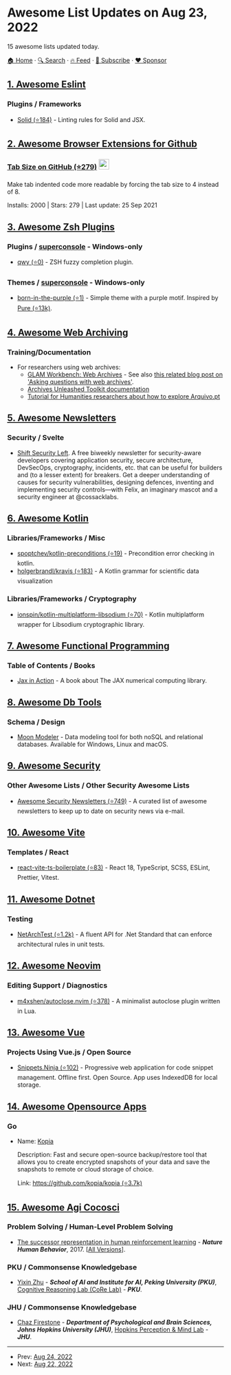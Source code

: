 # Awesome List Updates on Aug 23, 2022

15 awesome lists updated today.

[🏠 Home](/README.md) · [🔍 Search](https://www.trackawesomelist.com/search/) · [🔥 Feed](https://www.trackawesomelist.com/rss.xml) · [📮 Subscribe](https://trackawesomelist.us17.list-manage.com/subscribe?u=d2f0117aa829c83a63ec63c2f&id=36a103854c) · [❤️  Sponsor](https://github.com/sponsors/theowenyoung)



## [1. Awesome Eslint](/content/dustinspecker/awesome-eslint/README.md)

### Plugins / Frameworks

*   [Solid (⭐184)](https://github.com/joshwilsonvu/eslint-plugin-solid) - Linting rules for Solid and JSX.

## [2. Awesome Browser Extensions for Github](/content/stefanbuck/awesome-browser-extensions-for-github/README.md)

### [Tab Size on GitHub (⭐279)](https://github.com/sindresorhus/tab-size-on-github) <a href="https://chrome.google.com/webstore/detail/tab-size-on-github/ofjbgncegkdemndciafljngjbdpfmbkn"><img src="https://raw.githubusercontent.com/alrra/browser-logos/master/src/chrome/chrome_48x48.png" width="24" /></a>

Make tab indented code more readable by forcing the tab size to 4 instead of 8.

Installs: 2000 | Stars: 279 | Last update: 25 Sep 2021

## [3. Awesome Zsh Plugins](/content/unixorn/awesome-zsh-plugins/README.md)

### Plugins / [superconsole](https://github.com/alexchmykhalo/superconsole) - Windows-only

*   [qwy (⭐0)](https://github.com/Ryooooooga/qwy) - ZSH fuzzy completion plugin.

### Themes / [superconsole](https://github.com/alexchmykhalo/superconsole) - Windows-only

*   [born-in-the-purple (⭐1)](https://github.com/LeonardMH/born-in-the-purple) - Simple theme with a purple motif. Inspired by [Pure (⭐13k)](https://github.com/sindresorhus/pure).

## [4. Awesome Web Archiving](/content/iipc/awesome-web-archiving/README.md)

### Training/Documentation

*   For researchers using web archives:
    *   [GLAM Workbench: Web Archives](https://glam-workbench.github.io/web-archives/) - See also [this related blog post on 'Asking questions with web archives'](https://netpreserveblog.wordpress.com/2020/05/28/asking-questions-with-web-archives/).
    *   [Archives Unleashed Toolkit documentation](https://aut.docs.archivesunleashed.org/)
    *   [Tutorial for Humanities researchers about how to explore Arquivo.pt](https://sobre.arquivo.pt/en/tutorial-for-humanities-researchers-about-how-to-use-arquivo-pt/)

## [5. Awesome Newsletters](/content/zudochkin/awesome-newsletters/README.md)

### Security / Svelte

*   [Shift Security Left](https://shift-security-left.curated.co/). A free biweekly newsletter for security-aware developers covering application security, secure architecture, DevSecOps, cryptography, incidents, etc. that can be useful for builders and (to a lesser extent) for breakers. Get a deeper understanding of causes for security vulnerabilities, designing defences, inventing and implementing security controls—with Felix, an imaginary mascot and a security engineer at @cossacklabs.

## [6. Awesome Kotlin](/content/KotlinBy/awesome-kotlin/README.md)

### Libraries/Frameworks / Misc

*   [spoptchev/kotlin-preconditions (⭐19)](https://github.com/spoptchev/kotlin-preconditions) - Precondition error checking in kotlin.
*   [holgerbrandl/kravis (⭐183)](https://github.com/holgerbrandl/kravis) - A Kotlin grammar for scientific data visualization

### Libraries/Frameworks / Cryptography

*   [ionspin/kotlin-multiplatform-libsodium (⭐70)](https://github.com/ionspin/kotlin-multiplatform-libsodium) - Kotlin multiplatform wrapper for Libsodium cryptographic library.

## [7. Awesome Functional Programming](/content/lucasviola/awesome-functional-programming/README.md)

### Table of Contents / Books

*   [Jax in Action](https://www.manning.com/books/jax-in-action) - A book about The JAX numerical computing library.

## [8. Awesome Db Tools](/content/mgramin/awesome-db-tools/README.md)

### Schema / Design

*   [Moon Modeler](https://www.datensen.com) - Data modeling tool for both noSQL and relational databases. Available for Windows, Linux and macOS.

## [9. Awesome Security](/content/sbilly/awesome-security/README.md)

### Other Awesome Lists / Other Security Awesome Lists

*   [Awesome Security Newsletters (⭐749)](https://github.com/TalEliyahu/awesome-security-newsletters) - A curated list of awesome newsletters to keep up to date on security news via e-mail.

## [10. Awesome Vite](/content/vitejs/awesome-vite/README.md)

### Templates / React

*   [react-vite-ts-boilerplate (⭐83)](https://github.com/choisohyun/react-vite-ts-boilerplate) - React 18, TypeScript, SCSS, ESLint, Prettier, Vitest.

## [11. Awesome Dotnet](/content/quozd/awesome-dotnet/README.md)

### Testing

*   [NetArchTest (⭐1.2k)](https://github.com/BenMorris/NetArchTest) - A fluent API for .Net Standard that can enforce architectural rules in unit tests.

## [12. Awesome Neovim](/content/rockerBOO/awesome-neovim/README.md)

### Editing Support / Diagnostics

*   [m4xshen/autoclose.nvim (⭐378)](https://github.com/m4xshen/autoclose.nvim) - A minimalist autoclose plugin written in Lua.

## [13. Awesome Vue](/content/vuejs/awesome-vue/README.md)

### Projects Using Vue.js / Open Source

*   [Snippets.Ninja (⭐102)](https://github.com/dd3v/snippets.ninja) - Progressive web application for code snippet management. Offline first. Open Source. App uses IndexedDB for local storage.

## [14. Awesome Opensource Apps](/content/unicodeveloper/awesome-opensource-apps/README.md)

### Go

- Name: [Kopia](https://kopia.io/)

  Description: Fast and secure open-source backup/restore tool that allows you to create encrypted snapshots of your data and save the snapshots to remote or cloud storage of choice.

  Link: [https://github.com/kopia/kopia (⭐3.7k)](https://github.com/kopia/kopia)



## [15. Awesome Agi Cocosci](/content/YuzheSHI/awesome-agi-cocosci/README.md)

### Problem Solving / Human-Level Problem Solving

*   [The successor representation in human reinforcement learning](https://gershmanlab.com/pubs/Momennejad17.pdf) - ***Nature Human Behavior***, 2017. \[[All Versions](https://scholar.google.com/scholar?cluster=7317529612823134939\&hl=en\&as_sdt=0,5)].

### PKU / Commonsense Knowledgebase

*   [Yixin Zhu](https://yzhu.io/) - ***School of AI and Institute for AI, Peking University (PKU)***, [Cognitive Reasoning Lab (CoRe Lab)](https://pku.ai/) - ***PKU***.

### JHU / Commonsense Knowledgebase

*   [Chaz Firestone](https://perception.jhu.edu/chaz/) - ***Department of Psychological and Brain Sciences, Johns Hopkins University (JHU)***, [Hopkins Perception & Mind Lab](https://perception.jhu.edu/) - ***JHU***.

---

- Prev: [Aug 24, 2022](/content/2022/08/24/README.md)
- Next: [Aug 22, 2022](/content/2022/08/22/README.md)